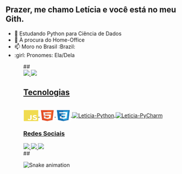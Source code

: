 <h2>Prazer, me chamo Letícia e você está no meu Gith.</h2>
<ul>
<li> 
🌱 Estudando Python para Ciência de Dados
</li>
<li>
 💞️ À procura do Home-Office
</li>
<li>
 📫 Moro no Brasil :Brazil:
</li>
<li>
 :girl: Pronomes: Ela/Dela
</li>
<ul>
  ##
<div>
  <a href="https://beacons.ai/leticiacr95">
  <img height="180em" src="https://github-readme-stats.vercel.app/api?username=leticiacr95&show_icons=true&theme=synthwave&include_all_commits=true&count_private=true"/>
  <img height="180em"  src="https://github-readme-stats.vercel.app/api/top-langs/?username=leticiacr95&layout=compact&langs_count=7&theme=synthwave"/>
</div>
  <h2> Tecnologias </h2>
  <div style="display: inline_block"><br>
  <img align="center" alt="Leticia-Js" height="30" width="40" src="https://raw.githubusercontent.com/devicons/devicon/master/icons/javascript/javascript-plain.svg">
  <img align="center" alt="Leticia-HTML" height="30" width="40" src="https://raw.githubusercontent.com/devicons/devicon/master/icons/html5/html5-original.svg">
  <img align="center" alt="Leticia-CSS" height="30" width="40" src="https://raw.githubusercontent.com/devicons/devicon/master/icons/css3/css3-original.svg">
  <img align="center" alt="Leticia-Python" height="30" width="40" src="https://cdn.jsdelivr.net/gh/devicons/devicon/icons/python/python-original.svg">
  <img align="center" alt="Leticia-PyCharm" height="30" width="40" src="https://cdn.jsdelivr.net/gh/devicons/devicon/icons/pycharm/pycharm-plain.svg">
  </div> 
 

  
  <h3>Redes Sociais</h3>
  <div> 
  <a>
  <a href="https://www.instagram.com/leticiacorrea9/" target="_blank"><img src="https://img.shields.io/badge/-Instagram-%23E4405F?style=for-the-badge&logo=instagram&logoColor=white" target="_blank">
  </a>
  <a>
  <a href = "mailto:leticia.correa.rib@outlook.com"><img src="https://img.shields.io/badge/Microsoft_Outlook-0078D4?style=for-the-badge&logo=microsoft-outlook&logoColor=white" target="_blank">
  </a>
  <a>
  <a href="https://www.linkedin.com/in/letícia-corrêa-ribeiro-a73423125/" target="_blank"><img src="https://img.shields.io/badge/-LinkedIn-%230077B5?style=for-the-badge&logo=linkedin&logoColor=white" target="_blank">
  </a>
  </div>
  ##  

  ![Snake animation](https://github.com/leticiacr95/leticiacr95/blob/output/github-contribution-grid-snake.svg)

